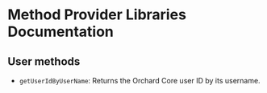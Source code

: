 ﻿# Method Provider Libraries Documentation



## User methods

- `getUserIdByUserName`: Returns the Orchard Core user ID by its username.
